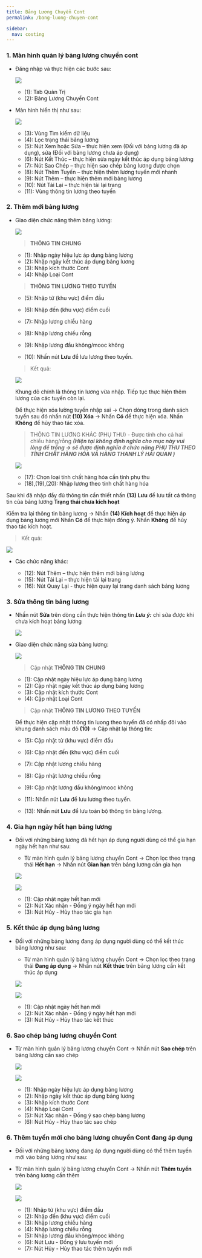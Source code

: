 ```yaml
---
title: Bảng Lương Chuyển Cont
permalink: /bang-luong-chuyen-cont

sidebar:
  nav: costing
---
```



### **1. Màn hình quản lý bảng lương chuyển cont**
* Đăng nhập và thực hiện các bước sau:

     ![](assets/costing/mnDriverSalaryFcl.png)

     * (1): Tab Quản Trị
     * (2): Bảng Lương Chuyển Cont

* Màn hình hiển thị như sau:

     ![](assets/costing/DriverSalaryFclManager.png)

     * (3): Vùng Tìm kiếm dữ liệu
     * (4): Lọc trạng thái bảng lương
     * (5): Nút Xem hoặc Sửa – thực hiện xem (Đối với bảng lương đã áp dụng), sửa (Đối với bảng lương chưa áp dụng)
     * (6): Nút Kết Thúc – thực hiện sửa ngày kết thúc áp dụng bảng lương
     * (7): Nút Sao Chép – thực hiện sao chép bảng lương được chọn
     * (8): Nút Thêm Tuyến – thực hiện thêm lương tuyến mới nhanh
     * (9): Nút Thêm – thực hiện thêm mới bảng lương
     * (10): Nút Tải Lại – thực hiện tải lại trang
     * (11): Vùng thông tin lương theo tuyến

### **2. Thêm mới bảng lương**
* Giao diện chức năng thêm bảng lương:

     ![](assets/costing/DriverSalaryFclDetails.png)

     > **THÔNG TIN CHUNG**
     * (1): Nhập ngày hiệu lực áp dụng bảng lương
     * (2): Nhập ngày kết thúc áp dụng bảng lương
     * (3): Nhập kích thước Cont
     * (4): Nhập Loại Cont

     > **THÔNG TIN LƯƠNG THEO TUYẾN**
     * (5): Nhập từ (khu vực) điểm đầu
     * (6): Nhập đến (khu vực) điểm cuối
     * (7): Nhập lương chiều hàng
     * (8): Nhập lương chiều rỗng
     * (9): Nhập lương đầu không/mooc không

     * (10): Nhấn nút **Lưu** để lưu lương theo tuyến.

     > Kết quả:

     ![](assets/costing/ResultSaveSalaryOfRoute.png)

     Khung đỏ chính là thông tin lương vừa nhập.
     Tiếp tục thực hiện thêm lương của các tuyến còn lại.

     Để thực hiện xóa lường tuyến nhập sai &#8594; Chọn dòng trong danh sách tuyến sau đó nhấn nút **(10) Xóa** &#8594; Nhấn **Có** để thực hiện xóa. Nhấn **Không** để hủy thao tác xóa.

     > THÔNG TIN LƯƠNG KHÁC (PHỤ THU) - Được tính cho cả hai chiều hàng/rỗng ***(Hiện tại không định nghĩa cho mục này vui lòng để trống &#8594; sẽ được định nghĩa ở chức năng PHỤ THU THEO TÍNH CHẤT HÀNG HÓA VÀ HÀNG THANH LÝ HẢI QUAN )***

     ![](assets/costing/OtherSalary.png)

     * (17): Chọn loại tính chất hàng hóa cần tính phụ thu
     * (18),(19),(20): Nhập lương theo tính chất hàng hóa

Sau khi đã nhập đầy đủ thông tin cần thiết nhấn **(13) Lưu** để lưu tất cả thông tin của bảng lương **Trạng thái chưa kích hoạt**

Kiểm tra lại thông tin bảng lương &#8594; Nhấn **(14) Kích hoạt** để thực hiện áp dụng bàng lương mới Nhấn **Có** để thực hiện đồng ý. Nhấn **Không** để hủy thao tác kích hoạt.

> Kết quả:

![](assets/costing/ActiveDriverSalaryFcl.png)

* Các chức năng khác:

     * (12): Nút Thêm – thực hiện thêm mới bảng lương
     * (15): Nút Tải Lại – thực hiện tải lại trang
     * (16): Nút Quay Lại - thực hiện quay lại trang danh sách bảng lương

### **3. Sửa thông tin bảng lương**

* Nhấn nút **Sửa** trên dòng cần thực hiện thông tin ***Lưu ý:*** chỉ sửa được khi chưa kích hoạt bảng lương

     ![](assets/costing/EditDriverSalaryFcl.png)

* Giao diện chức năng sửa bảng lương:

     ![](assets/costing/EditDriverSalaryFclDetails.png)

     > Cập nhật **THÔNG TIN CHUNG**
     * (1): Cập nhật ngày hiệu lực áp dụng bảng lương
     * (2): Cập nhật ngày kết thúc áp dụng bảng lương
     * (3): Cập nhật kích thước Cont
     * (4): Cập nhật Loại Cont

     > Cập nhật **THÔNG TIN LƯƠNG THEO TUYẾN**
     
     Để thực hiện cập nhật thông tin luong theo tuyến đã có nhấp đôi vào khung danh sách màu đỏ **(10)** &#8594; Cập nhật lại thông tin:

     * (5): Cập nhật từ (khu vực) điểm đầu
     * (6): Cập nhật đến (khu vực) điểm cuối
     * (7): Cập nhật lương chiều hàng
     * (8): Cập nhật lương chiều rỗng
     * (9): Cập nhật lương đầu không/mooc không

     * (11): Nhấn nút **Lưu** để lưu lương theo tuyến.

     * (13): Nhấn nút **Lưu** để lưu toàn bộ thông tin bảng lương.

### **4. Gia hạn ngày hết hạn bảng lương**

* Đối với những bảng lương đã hết hạn áp dụng người dùng có thể gia hạn ngày hết hạn như sau:

     * Từ màn hình quản lý bảng lương chuyển Cont &#8594; Chọn lọc theo trạng thái **Hết hạn** &#8594; Nhấn nút **Gian hạn** trên bảng lương cần gia hạn

     ![](assets/costing/RenewalDriverSalary.png)

     ![](assets/costing/QuestionRenewalDriverSalary.png)

     * (1): Cập nhật ngày hết hạn mới
     * (2): Nút Xác nhận - Đồng ý ngày hết hạn mới
     * (3): Nút Hủy - Hủy thao tác gia hạn

### **5. Kết thúc áp dụng bảng lương**

* Đối với những bảng lương đang áp dụng người dùng có thể kết thúc bảng lương như sau:

     * Từ màn hình quản lý bảng lương chuyển Cont &#8594; Chọn lọc theo trạng thái **Đang áp dụng** &#8594; Nhấn nút **Kết thúc** trên bảng lương cần kết thúc áp dụng

     ![](assets/costing/EndDriverSalary.png)

     ![](assets/costing/QuestionEndDriverSalary.png)

     * (1): Cập nhật ngày hết hạn mới
     * (2): Nút Xác nhận - Đồng ý ngày hết hạn mới
     * (3): Nút Hủy - Hủy thao tác kết thúc

### **6. Sao chép bảng lương chuyển Cont**

* Từ màn hình quản lý bảng lương chuyển Cont &#8594; Nhấn nút **Sao chép** trên bảng lương cần sao chép

     ![](assets/costing/CopyDriverSalaryFcl.png)

     ![](assets/costing/QuestionCopyDriverSalaryFcl.png)

     * (1): Nhập ngày hiệu lực áp dụng bảng lương
     * (2): Nhập ngày kết thúc áp dụng bảng lương
     * (3): Nhập kích thước Cont
     * (4): Nhập Loại Cont
     * (5): Nút Xác nhận - Đồng ý sao chép bảng lương
     * (6): Nút Hủy - Hủy thao tác sao chép

### **6. Thêm tuyến mới cho bảng lương chuyển Cont đang áp dụng**

* Đối với những bảng lương đang áp dụng người dùng có thể thêm tuyến mới vào bảng lương như sau:

* Từ màn hình quản lý bảng lương chuyển Cont &#8594; Nhấn nút **Thêm tuyến** trên bảng lương cần thêm

     ![](assets/costing/AddRouteForDriverSalaryFclDetails.png)

     ![](assets/costing/QuestionAddRouteForDriverSalaryFclDetails.png)

     * (1): Nhập từ (khu vực) điểm đầu
     * (2): Nhập đến (khu vực) điểm cuối
     * (3): Nhập lương chiều hàng
     * (4): Nhập lương chiều rỗng
     * (5): Nhập lương đầu không/mooc không
     * (6): Nút Lưu - Đồng ý lưu tuyến mới
     * (7): Nút Hủy - Hủy thao tác thêm tuyến mới